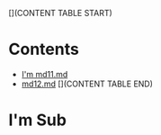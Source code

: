 [](CONTENT TABLE START)
# Contents
- [I'm md11.md](md11.md)
- [md12.md](md12.md)
[](CONTENT TABLE END)

# I'm Sub